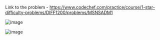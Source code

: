 Link to the problem - https://www.codechef.com/practice/course/1-star-difficulty-problems/DIFF1200/problems/MSNSADM1


![image](https://github.com/Haleshot/Competitive-Programming/assets/57552973/bf7a78fc-84a7-4b07-a190-117501d10315)

![image](https://github.com/Haleshot/Competitive-Programming/assets/57552973/eac2ed4c-2b02-41ec-ae92-0cb20946d8fa)
